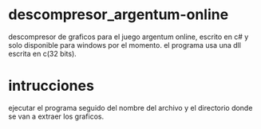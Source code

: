 # descompresor_argentum-online

descompresor de graficos para el juego argentum online, escrito en c# y solo disponible para windows por el momento.
el programa usa una dll escrita en c(32 bits).


# intrucciones
ejecutar el programa seguido del nombre del archivo y el directorio donde se van a extraer los graficos.
